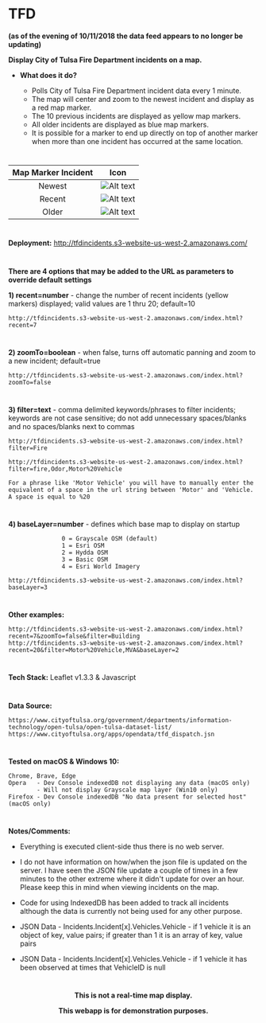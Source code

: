 # TFD   

**(as of the evening of 10/11/2018 the data feed appears to no longer be updating)**

**Display City of Tulsa Fire Department incidents on a map.**

* **What does it do?**

    * Polls City of Tulsa Fire Department incident data every 1 minute.
    * The map will center and zoom to the newest incident and display as a red map marker. 
    * The 10 previous incidents are displayed as yellow map markers.
    * All older incidents are displayed as blue map markers.
    * It is possible for a marker to end up directly on top of another marker when more than one incident has occurred at the same location.

#

| Map Marker Incident | Icon          |
|:-------------:|:-------------:|
| Newest | ![Alt text](http://tfdincidents.s3-website-us-west-2.amazonaws.com/images/marker-icon-red.png "Current Incident") |
| Recent | ![Alt text](http://tfdincidents.s3-website-us-west-2.amazonaws.com/images/marker-icon-yellow.png "Recent Incident") |
| Older | ![Alt text](http://tfdincidents.s3-website-us-west-2.amazonaws.com/images/marker-icon-blue.png "Older Incident") |

#
**Deployment:** http://tfdincidents.s3-website-us-west-2.amazonaws.com/

#

**There are 4 options that may be added to the URL as parameters to override default settings**

**1) recent=number** - change the number of recent incidents (yellow markers) displayed; valid values are 1 thru 20; default=10

	http://tfdincidents.s3-website-us-west-2.amazonaws.com/index.html?recent=7
#
**2) zoomTo=boolean** - when false, turns off automatic panning and zoom to a new incident; default=true

	http://tfdincidents.s3-website-us-west-2.amazonaws.com/index.html?zoomTo=false
#
**3) filter=text** - comma delimited keywords/phrases to filter incidents; keywords are not case sensitive; do not add unnecessary spaces/blanks and no spaces/blanks next to commas

	http://tfdincidents.s3-website-us-west-2.amazonaws.com/index.html?filter=Fire

	http://tfdincidents.s3-website-us-west-2.amazonaws.com/index.html?filter=fire,Odor,Motor%20Vehicle

    For a phrase like 'Motor Vehicle' you will have to manually enter the equivalent of a space in the url string between 'Motor' and 'Vehicle.  A space is equal to %20
#
**4) baseLayer=number** - defines which base map to display on startup

                   0 = Grayscale OSM (default)
                   1 = Esri OSM
                   2 = Hydda OSM
                   3 = Basic OSM
                   4 = Esri World Imagery
                   
	http://tfdincidents.s3-website-us-west-2.amazonaws.com/index.html?baseLayer=3
#  
**Other examples:**

	http://tfdincidents.s3-website-us-west-2.amazonaws.com/index.html?recent=7&zoomTo=false&filter=Building
	http://tfdincidents.s3-website-us-west-2.amazonaws.com/index.html?recent=20&filter=Motor%20Vehicle,MVA&baseLayer=2

#

**Tech Stack:** Leaflet v1.3.3 & Javascript
#

**Data Source:**

	https://www.cityoftulsa.org/government/departments/information-technology/open-tulsa/open-tulsa-dataset-list/
	https://www.cityoftulsa.org/apps/opendata/tfd_dispatch.jsn
#
**Tested on macOS & Windows 10:** 

    Chrome, Brave, Edge 
    Opera   - Dev Console indexedDB not displaying any data (macOS only)
            - Will not display Grayscale map layer (Win10 only)
    Firefox - Dev Console indexedDB "No data present for selected host" (macOS only)


#

**Notes/Comments:**

* Everything is executed client-side thus there is no web server.

* I do not have information on how/when the json file is updated on the server.  I have seen the JSON file update a couple of times in a few minutes to the other extreme where it didn't update for over an hour.  Please keep this in mind when viewing incidents on the map.  

* Code for using IndexedDB has been added to track all incidents although the data is currently not being used for any other purpose.

* JSON Data - Incidents.Incident[x].Vehicles.Vehicle - if 1 vehicle it is an object of key, value pairs; if greater than 1 it is an array of key, value pairs

* JSON Data - Incidents.Incident[x].Vehicles.Vehicle - if 1 vehicle it has been observed at times that VehicleID is null

#

**<p align="center">This is not a real-time map display.</p>**
**<p align="center">This webapp is for demonstration purposes.</p>**
